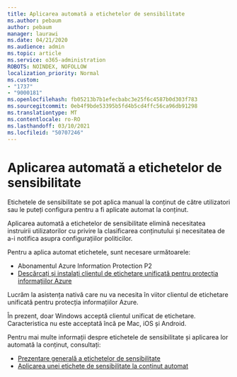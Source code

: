```yaml
---
title: Aplicarea automată a etichetelor de sensibilitate
ms.author: pebaum
author: pebaum
manager: laurawi
ms.date: 04/21/2020
ms.audience: admin
ms.topic: article
ms.service: o365-administration
ROBOTS: NOINDEX, NOFOLLOW
localization_priority: Normal
ms.custom:
- "1737"
- "9000181"
ms.openlocfilehash: fb05213b7b1efecbabc3e25f6c4587b0d303f783
ms.sourcegitcommit: 0eb4f9bde53395b5fd4b5cd4ffc56ca96db91298
ms.translationtype: MT
ms.contentlocale: ro-RO
ms.lasthandoff: 03/10/2021
ms.locfileid: "50707246"
---
```

# <a name="auto-apply-sensitivity-labels"></a>Aplicarea automată a etichetelor de sensibilitate

Etichetele de sensibilitate se pot aplica manual la conținut de către utilizatori sau le puteți configura pentru a fi aplicate automat la conținut.

Aplicarea automată a etichetelor de sensibilitate elimină necesitatea instruirii utilizatorilor cu privire la clasificarea conținutului și necesitatea de a-i notifica asupra configurațiilor politicilor.

Pentru a aplica automat etichetele, sunt necesare următoarele:

- Abonamentul Azure Information Protection P2
- [Descărcați și instalați clientul de etichetare unificată pentru protecția informațiilor Azure](https://docs.microsoft.com/azure/information-protection/rms-client/install-unifiedlabelingclient-app)

Lucrăm la asistența nativă care nu va necesita în viitor clientul de etichetare unificată pentru protecția informațiilor Azure.

În prezent, doar Windows acceptă clientul unificat de etichetare.  Caracteristica nu este acceptată încă pe Mac, iOS și Android.

Pentru mai multe informații despre etichetele de sensibilitate și aplicarea lor automată la conținut, consultați:

- [Prezentare generală a etichetelor de sensibilitate](https://docs.microsoft.com/microsoft-365/compliance/sensitivity-labels)
- [Aplicarea unei etichete de sensibilitate la conținut automat](https://docs.microsoft.com/microsoft-365/compliance/apply-sensitivity-label-automatically)